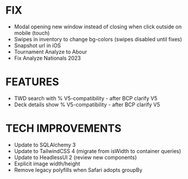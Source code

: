 # FIX
- Modal opening new window instead of closing when click outside on mobile (touch)
- Swipes in inventory to change bg-colors (swipes disabled until fixes)
- Snapshot url in iOS
- Tournament Analyze to Abour
- Fix Analyze Nationals 2023

# FEATURES
- TWD search with % V5-compatibility - after BCP clarify V5
- Deck details show % V5-compatibility - after BCP clarify V5

# TECH IMPROVEMENTS
- Update to SQLAlchemy 3
- Update to TailwindCSS 4 (migrate from isWidth to container queries)
- Update to HeadlessUI 2 (review new components)
- Explicit image width/height
- Remove legacy polyfills when Safari adopts groupBy
